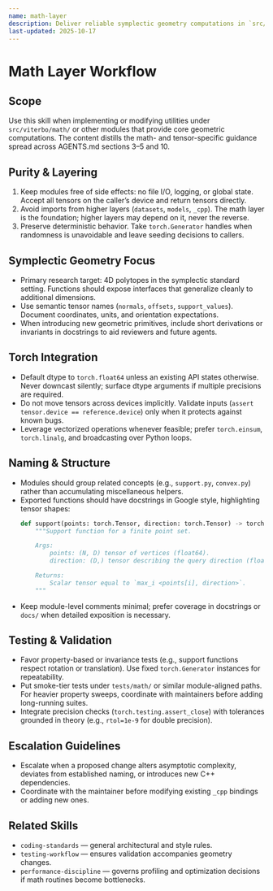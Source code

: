 ```yaml
---
name: math-layer
description: Deliver reliable symplectic geometry computations in `src/viterbo/math` while respecting purity and tensor semantics.
last-updated: 2025-10-17
---
```


# Math Layer Workflow

## Scope

Use this skill when implementing or modifying utilities under `src/viterbo/math/` or other modules that provide core geometric computations. The content distills the math- and tensor-specific guidance spread across AGENTS.md sections 3–5 and 10.

## Purity & Layering

1. Keep modules free of side effects: no file I/O, logging, or global state. Accept all tensors on the caller’s device and return tensors directly.
2. Avoid imports from higher layers (`datasets`, `models`, `_cpp`). The math layer is the foundation; higher layers may depend on it, never the reverse.
3. Preserve deterministic behavior. Take `torch.Generator` handles when randomness is unavoidable and leave seeding decisions to callers.

## Symplectic Geometry Focus

- Primary research target: 4D polytopes in the symplectic standard setting. Functions should expose interfaces that generalize cleanly to additional dimensions.
- Use semantic tensor names (`normals`, `offsets`, `support_values`). Document coordinates, units, and orientation expectations.
- When introducing new geometric primitives, include short derivations or invariants in docstrings to aid reviewers and future agents.

## Torch Integration

- Default dtype to `torch.float64` unless an existing API states otherwise. Never downcast silently; surface dtype arguments if multiple precisions are required.
- Do not move tensors across devices implicitly. Validate inputs (`assert tensor.device == reference.device`) only when it protects against known bugs.
- Leverage vectorized operations whenever feasible; prefer `torch.einsum`, `torch.linalg`, and broadcasting over Python loops.

## Naming & Structure

- Modules should group related concepts (e.g., `support.py`, `convex.py`) rather than accumulating miscellaneous helpers.
- Exported functions should have docstrings in Google style, highlighting tensor shapes:
  ```python
  def support(points: torch.Tensor, direction: torch.Tensor) -> torch.Tensor:
      """Support function for a finite point set.

      Args:
          points: (N, D) tensor of vertices (float64).
          direction: (D,) tensor describing the query direction (float64).

      Returns:
          Scalar tensor equal to `max_i <points[i], direction>`.
      """
  ```
- Keep module-level comments minimal; prefer coverage in docstrings or `docs/` when detailed exposition is necessary.

## Testing & Validation

- Favor property-based or invariance tests (e.g., support functions respect rotation or translation). Use fixed `torch.Generator` instances for repeatability.
- Put smoke-tier tests under `tests/math/` or similar module-aligned paths. For heavier property sweeps, coordinate with maintainers before adding long-running suites.
- Integrate precision checks (`torch.testing.assert_close`) with tolerances grounded in theory (e.g., `rtol=1e-9` for double precision).

## Escalation Guidelines

- Escalate when a proposed change alters asymptotic complexity, deviates from established naming, or introduces new C++ dependencies.
- Coordinate with the maintainer before modifying existing `_cpp` bindings or adding new ones.

## Related Skills

- `coding-standards` — general architectural and style rules.
- `testing-workflow` — ensures validation accompanies geometry changes.
- `performance-discipline` — governs profiling and optimization decisions if math routines become bottlenecks.
